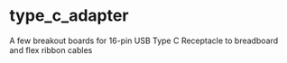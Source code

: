 # type_c_adapter
A few breakout boards for 16-pin USB Type C Receptacle to breadboard and flex ribbon cables
